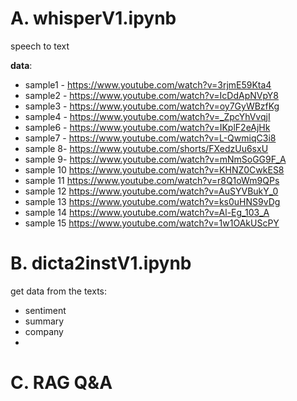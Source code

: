 # A. whisperV1.ipynb
speech to text  

**data**:
  - sample1 - https://www.youtube.com/watch?v=3rjmE59Kta4
  - sample2 - https://www.youtube.com/watch?v=IcDdApNVpY8
  - sample3 - https://www.youtube.com/watch?v=oy7GyWBzfKg
  - sample4 - https://www.youtube.com/watch?v=_ZpcYhVvqjI
  - sample6 - https://www.youtube.com/watch?v=IKplF2eAjHk
  - sample7 - https://www.youtube.com/watch?v=L-QwmiqC3i8
  - sample 8- https://www.youtube.com/shorts/FXedzUu6sxU
  - sample 9- https://www.youtube.com/watch?v=mNmSoGG9F_A
  - sample 10 https://www.youtube.com/watch?v=KHNZ0CwkES8
  - sample 11 https://www.youtube.com/watch?v=r8Q1oWm9QPs
  - sample 12 https://www.youtube.com/watch?v=AuSYVBukY_0
  - sample 13 https://www.youtube.com/watch?v=ks0uHNS9vDg
  - sample 14 https://www.youtube.com/watch?v=Al-Eg_103_A
  - sample 15 https://www.youtube.com/watch?v=1w1OAkUScPY


# B. dicta2instV1.ipynb 

get data from the texts:
- sentiment
- summary
- company
- 



# C. RAG Q&A

